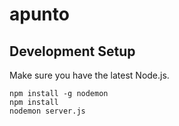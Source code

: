 # apunto

## Development Setup

Make sure you have the latest Node.js.

```
npm install -g nodemon
npm install
nodemon server.js
```

